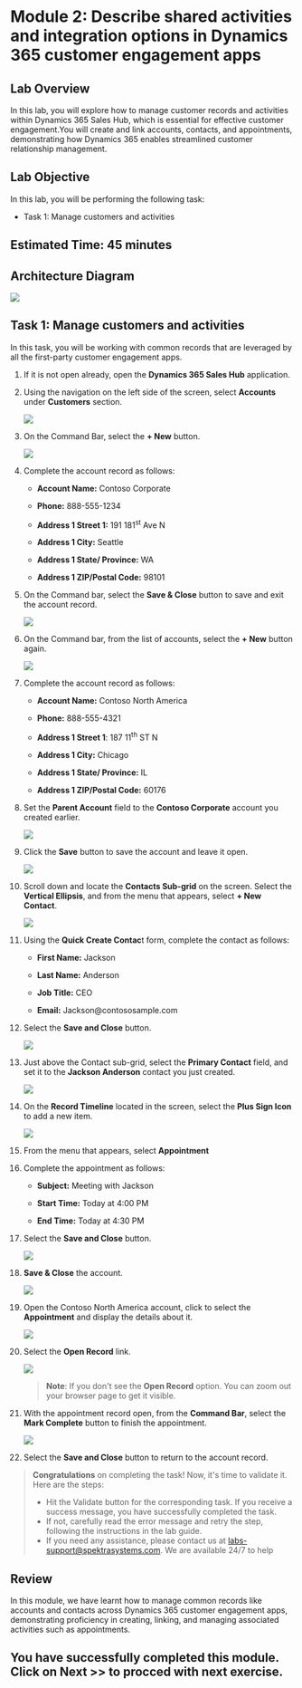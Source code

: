 # Module 2: Describe shared activities and integration options in Dynamics 365 customer engagement apps

## Lab Overview

In this lab, you will explore how to manage customer records and activities within Dynamics 365 Sales Hub, which is essential for effective customer engagement.You will create and link accounts, contacts, and appointments, demonstrating how Dynamics 365 enables streamlined customer relationship management.

## Lab Objective

In this lab, you will be performing the following task:
  
- Task 1: Manage customers and activities

## Estimated Time: 45 minutes

## Architecture Diagram

   ![](./media/mod2.png)

## Task 1: Manage customers and activities

In this task, you will be working with common records that are leveraged by all the first-party customer engagement apps. 

1. If it is not open already, open the **Dynamics 365 Sales Hub** application.

1. Using the navigation on the left side of the screen, select **Accounts** under **Customers** section.

   ![](./media/pp14.png)

1. On the Command Bar, select the **+ New** button.

   ![](./media/pp15.png)

1. Complete the account record as follows:

	- **Account Name:** Contoso Corporate 

	- **Phone:** 888-555-1234 

	- **Address 1 Street 1:** 191 181<sup data-htmlnode="">st</sup> Ave N 

	- **Address 1 City:** Seattle

	- **Address 1 State/ Province:** WA

	- **Address 1 ZIP/Postal Code:** 98101

1. On the Command bar, select the **Save & Close** button to save and exit the account record.

   ![](./media/pp16.png)

1. On the Command bar, from the list of accounts, select the **+ New** button again.

   ![](./media/pp17.png)

1. Complete the account record as follows:

	- **Account Name:** Contoso North America 

	- **Phone:** 888-555-4321 

	- **Address 1 Street 1**: 187 11<sup data-htmlnode="">th</sup> ST N 

	- **Address 1 City:** Chicago

	- **Address 1 State/ Province:** IL

	- **Address 1 ZIP/Postal Code:** 60176

1. Set the **Parent Account** field to the **Contoso Corporate** account you created earlier.

   ![](./media/pp18.png)

1. Click the **Save** button to save the account and leave it open.

   ![](./media/pp19.png)

1. Scroll down and locate the **Contacts Sub-grid** on the screen. Select the **Vertical Ellipsis**, and from the menu that appears, select **+ New Contact**.

   ![](./media/pp20.png)
 
1. Using the **Quick Create Contac**t form, complete the contact as follows:

	- **First Name:** Jackson

	- **Last Name:** Anderson 

	- **Job Title:** CEO

	- **Email:** Jackson<inject key="DeploymentID" enableCopy="false" />@contososample.com

1. Select the **Save and Close** button.

   ![](./media/pp21.png)

1. Just above the Contact sub-grid, select the **Primary Contact** field, and set it to the **Jackson Anderson** contact you just created.

   ![](./media/pp22.png)

1. On the **Record Timeline** located in the screen, select the **Plus Sign Icon** to add a new item.

   ![](./media/pp23.png)

1. From the menu that appears, select **Appointment**

1. Complete the appointment as follows:

	- **Subject:** Meeting with Jackson 

	- **Start Time:** Today at 4:00 PM

	- **End Time:** Today at 4:30 PM

1. Select the **Save and Close** button.

   ![](./media/pp24.png)

1. **Save & Close** the account.

   ![](./media/pp25.png)

1. Open the Contoso North America account, click to select the **Appointment** and display the details about it.

   ![](./media/pp26.png)

1. Select the **Open Record** link.

   ![](./media/pp27.png)

   > **Note**:  If you don't see the **Open Record** option. You can zoom out your browser page to get it visible.

1. With the appointment record open, from the **Command Bar**, select the **Mark Complete** button to finish the appointment.

   ![](./media/pp28.png)

1. Select the **Save and Close** button to return to the account record.

  > **Congratulations** on completing the task! Now, it's time to validate it. Here are the steps:
  > - Hit the Validate button for the corresponding task. If you receive a success message, you have successfully completed the task. 
  > - If not, carefully read the error message and retry the step, following the instructions in the lab guide.
  > - If you need any assistance, please contact us at labs-support@spektrasystems.com. We are available 24/7 to help

  <validation step="7cbb2a40-23ae-4a44-8803-245d152b8f7e" />

## Review
 
In this module, we have learnt how to  manage common records like accounts and contacts across Dynamics 365 customer engagement apps, demonstrating proficiency in creating, linking, and managing associated activities such as appointments.

## You have successfully completed this module. Click on **Next >>** to procced with next exercise.